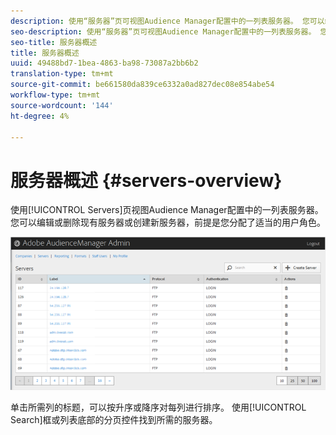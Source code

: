 ```yaml
---
description: 使用“服务器”页可视图Audience Manager配置中的一列表服务器。 您可以编辑或删除现有服务器或创建新服务器，前提是您分配了适当的用户角色。
seo-description: 使用“服务器”页可视图Audience Manager配置中的一列表服务器。 您可以编辑或删除现有服务器或创建新服务器，前提是您分配了适当的用户角色。
seo-title: 服务器概述
title: 服务器概述
uuid: 49488bd7-1bea-4863-ba98-73087a2bb6b2
translation-type: tm+mt
source-git-commit: be661580da839ce6332a0ad827dec08e854abe54
workflow-type: tm+mt
source-wordcount: '144'
ht-degree: 4%

---
```



# 服务器概述 {#servers-overview}

使用[!UICONTROL Servers]页视图Audience Manager配置中的一列表服务器。 您可以编辑或删除现有服务器或创建新服务器，前提是您分配了适当的用户角色。

<!-- c_servers.xml -->

![](assets/servers.png)

单击所需列的标题，可以按升序或降序对每列进行排序。 使用[!UICONTROL Search]框或列表底部的分页控件找到所需的服务器。